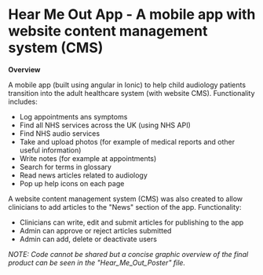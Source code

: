 # Hear Me Out App - A mobile app with website content management system (CMS)

**Overview**

A mobile app (built using angular in Ionic) to help child audiology patients transition into the adult healthcare system (with website CMS). Functionality includes:
* Log appointments ans symptoms
* Find all NHS services across the UK (using NHS API)
* Find NHS audio services
* Take and upload photos (for example of medical reports and other useful information)
* Write notes (for example at appointments)
* Search for terms in glossary
* Read news articles related to audiology
* Pop up help icons on each page

A website content management system (CMS) was also created to allow clinicians to add articles to the "News" section of the app. Functionality:
* Clinicians can write, edit and submit articles for publishing to the app
* Admin can approve or reject articles submitted
* Admin can add, delete or deactivate users

*NOTE: Code cannot be shared but a concise graphic overview of the final product can be seen in the "Hear_Me_Out_Poster" file.*

